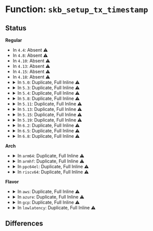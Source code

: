 # Function: <code>skb_setup_tx_timestamp</code>

## Status
<b>Regular</b>
<ul>
<li>
In <code>4.4</code>: Absent ⚠️
</li>
<li>
In <code>4.8</code>: Absent ⚠️
</li>
<li>
In <code>4.10</code>: Absent ⚠️
</li>
<li>
In <code>4.13</code>: Absent ⚠️
</li>
<li>
In <code>4.15</code>: Absent ⚠️
</li>
<li>
In <code>4.18</code>: Absent ⚠️
</li>
<li>
<details>
<summary>In <code>5.0</code>: Duplicate, Full Inline ⚠️</summary>

**Collision:** Static Duplication

**Inline:** Full

**Transformation:** False

**Instances:**

```
In net/ipv4/raw.c (ffffffff819480aa)
Location: include/net/sock.h:2418
Inline: True
Inline callers:
  - net/ipv4/raw.c:raw_sendmsg
```
```
In net/ipv6/raw.c (ffffffff819be5f2)
Location: include/net/sock.h:2418
Inline: True
Inline callers:
  - net/ipv6/raw.c:rawv6_sendmsg
```
```
In net/packet/af_packet.c (ffffffff819e7c45)
Location: include/net/sock.h:2418
Inline: True
Inline callers:
  - net/packet/af_packet.c:packet_sendmsg
  - net/packet/af_packet.c:tpacket_snd
  - net/packet/af_packet.c:packet_sendmsg_spkt
```
</details>
</li>
<li>
<details>
<summary>In <code>5.3</code>: Duplicate, Full Inline ⚠️</summary>

**Collision:** Static Duplication

**Inline:** Full

**Transformation:** False

**Instances:**

```
In net/ipv4/raw.c (ffffffff819ac377)
Location: include/net/sock.h:2424
Inline: True
```
```
In net/ipv6/raw.c (ffffffff81a2d041)
Location: include/net/sock.h:2424
Inline: True
```
```
In net/packet/af_packet.c (ffffffff81a547d7)
Location: include/net/sock.h:2424
Inline: True
Inline callers:
  - net/packet/af_packet.c:packet_snd
  - net/packet/af_packet.c:tpacket_snd
  - net/packet/af_packet.c:packet_sendmsg_spkt
```
</details>
</li>
<li>
<details>
<summary>In <code>5.4</code>: Duplicate, Full Inline ⚠️</summary>

**Collision:** Static Duplication

**Inline:** Full

**Transformation:** False

**Instances:**

```
In net/ipv4/raw.c (ffffffff819e2e0f)
Location: include/net/sock.h:2445
Inline: True
```
```
In net/ipv6/raw.c (ffffffff81a63b82)
Location: include/net/sock.h:2445
Inline: True
Inline callers:
  - net/ipv6/raw.c:rawv6_send_hdrinc
```
```
In net/packet/af_packet.c (ffffffff81a8b3c7)
Location: include/net/sock.h:2445
Inline: True
Inline callers:
  - net/packet/af_packet.c:packet_snd
  - net/packet/af_packet.c:tpacket_snd
  - net/packet/af_packet.c:packet_sendmsg_spkt
```
</details>
</li>
<li>
<details>
<summary>In <code>5.8</code>: Duplicate, Full Inline ⚠️</summary>

**Collision:** Static Duplication

**Inline:** Full

**Transformation:** False

**Instances:**

```
In net/ipv4/raw.c (ffffffff81ad06f8)
Location: include/net/sock.h:2497
Inline: True
Inline callers:
  - net/ipv4/raw.c:raw_send_hdrinc
```
```
In net/ipv6/raw.c (ffffffff81b5c61a)
Location: include/net/sock.h:2497
Inline: True
Inline callers:
  - net/ipv6/raw.c:rawv6_send_hdrinc
```
```
In net/packet/af_packet.c (ffffffff81b871e7)
Location: include/net/sock.h:2497
Inline: True
Inline callers:
  - net/packet/af_packet.c:packet_snd
  - net/packet/af_packet.c:tpacket_fill_skb
  - net/packet/af_packet.c:packet_sendmsg_spkt
```
</details>
</li>
<li>
<details>
<summary>In <code>5.11</code>: Duplicate, Full Inline ⚠️</summary>

**Collision:** Static Duplication

**Inline:** Full

**Transformation:** False

**Instances:**

```
In net/ipv4/raw.c (ffffffff81adc708)
Location: include/net/sock.h:2518
Inline: True
Inline callers:
  - net/ipv4/raw.c:raw_send_hdrinc
```
```
In net/ipv6/raw.c (ffffffff81b6ae5a)
Location: include/net/sock.h:2518
Inline: True
Inline callers:
  - net/ipv6/raw.c:rawv6_send_hdrinc
```
```
In net/packet/af_packet.c (ffffffff81b96d40)
Location: include/net/sock.h:2518
Inline: True
Inline callers:
  - net/packet/af_packet.c:packet_snd
  - net/packet/af_packet.c:tpacket_fill_skb
  - net/packet/af_packet.c:packet_sendmsg_spkt
```
</details>
</li>
<li>
<details>
<summary>In <code>5.13</code>: Duplicate, Full Inline ⚠️</summary>

**Collision:** Static Duplication

**Inline:** Full

**Transformation:** False

**Instances:**

```
In net/ipv4/raw.c (ffffffff81ac7753)
Location: include/net/sock.h:2554
Inline: True
Inline callers:
  - net/ipv4/raw.c:raw_send_hdrinc
```
```
In net/ipv6/raw.c (ffffffff81b59160)
Location: include/net/sock.h:2554
Inline: True
Inline callers:
  - net/ipv6/raw.c:rawv6_send_hdrinc
```
```
In net/packet/af_packet.c (ffffffff81b85d43)
Location: include/net/sock.h:2554
Inline: True
Inline callers:
  - net/packet/af_packet.c:packet_snd
  - net/packet/af_packet.c:tpacket_fill_skb
  - net/packet/af_packet.c:packet_sendmsg_spkt
```
</details>
</li>
<li>
<details>
<summary>In <code>5.15</code>: Duplicate, Full Inline ⚠️</summary>

**Collision:** Static Duplication

**Inline:** Full

**Transformation:** False

**Instances:**

```
In net/ipv4/raw.c (ffffffff81b85f9c)
Location: include/net/sock.h:2613
Inline: True
Inline callers:
  - net/ipv4/raw.c:raw_send_hdrinc
```
```
In net/ipv6/raw.c (ffffffff81c20752)
Location: include/net/sock.h:2613
Inline: True
Inline callers:
  - net/ipv6/raw.c:rawv6_send_hdrinc
```
```
In net/packet/af_packet.c (ffffffff81c520e9)
Location: include/net/sock.h:2613
Inline: True
Inline callers:
  - net/packet/af_packet.c:packet_snd
  - net/packet/af_packet.c:tpacket_fill_skb
  - net/packet/af_packet.c:packet_sendmsg_spkt
```
</details>
</li>
<li>
<details>
<summary>In <code>5.19</code>: Duplicate, Full Inline ⚠️</summary>

**Collision:** Static Duplication

**Inline:** Full

**Transformation:** False

**Instances:**

```
In net/ipv4/raw.c (ffffffff81d168e5)
Location: include/net/sock.h:2737
Inline: True
Inline callers:
  - net/ipv4/raw.c:raw_send_hdrinc
```
```
In net/ipv6/raw.c (ffffffff81dbd4d7)
Location: include/net/sock.h:2737
Inline: True
Inline callers:
  - net/ipv6/raw.c:rawv6_send_hdrinc
```
```
In net/packet/af_packet.c (ffffffff81df4125)
Location: include/net/sock.h:2737
Inline: True
Inline callers:
  - net/packet/af_packet.c:packet_snd
  - net/packet/af_packet.c:tpacket_fill_skb
  - net/packet/af_packet.c:packet_sendmsg_spkt
```
</details>
</li>
<li>
<details>
<summary>In <code>6.2</code>: Duplicate, Full Inline ⚠️</summary>

**Collision:** Static Duplication

**Inline:** Full

**Transformation:** False

**Instances:**

```
In net/ipv4/raw.c (ffffffff81edd094)
Location: include/net/sock.h:2783
Inline: True
Inline callers:
  - net/ipv4/raw.c:raw_send_hdrinc
```
```
In net/ipv6/raw.c (ffffffff81f8da16)
Location: include/net/sock.h:2783
Inline: True
Inline callers:
  - net/ipv6/raw.c:rawv6_send_hdrinc
```
```
In net/packet/af_packet.c (ffffffff81fc8f53)
Location: include/net/sock.h:2783
Inline: True
Inline callers:
  - net/packet/af_packet.c:packet_snd
  - net/packet/af_packet.c:tpacket_fill_skb
  - net/packet/af_packet.c:packet_sendmsg_spkt
```
</details>
</li>
<li>
<details>
<summary>In <code>6.5</code>: Duplicate, Full Inline ⚠️</summary>

**Collision:** Static Duplication

**Inline:** Full

**Transformation:** False

**Instances:**

```
In net/ipv4/raw.c (ffffffff81f3c2e4)
Location: include/net/sock.h:2771
Inline: True
Inline callers:
  - net/ipv4/raw.c:raw_send_hdrinc
```
```
In net/ipv6/raw.c (ffffffff81fee1f2)
Location: include/net/sock.h:2771
Inline: True
Inline callers:
  - net/ipv6/raw.c:rawv6_send_hdrinc
```
```
In net/packet/af_packet.c (ffffffff820298eb)
Location: include/net/sock.h:2771
Inline: True
Inline callers:
  - net/packet/af_packet.c:packet_snd
  - net/packet/af_packet.c:tpacket_fill_skb
  - net/packet/af_packet.c:packet_sendmsg_spkt
```
</details>
</li>
<li>
<details>
<summary>In <code>6.8</code>: Duplicate, Full Inline ⚠️</summary>

**Collision:** Static Duplication

**Inline:** Full

**Transformation:** False

**Instances:**

```
In net/ipv4/raw.c (ffffffff8200240e)
Location: include/net/sock.h:2762
Inline: True
Inline callers:
  - net/ipv4/raw.c:raw_send_hdrinc
```
```
In net/ipv6/raw.c (ffffffff820bbdbb)
Location: include/net/sock.h:2762
Inline: True
Inline callers:
  - net/ipv6/raw.c:rawv6_send_hdrinc
```
```
In net/packet/af_packet.c (ffffffff820f93b5)
Location: include/net/sock.h:2762
Inline: True
Inline callers:
  - net/packet/af_packet.c:packet_snd
  - net/packet/af_packet.c:tpacket_fill_skb
  - net/packet/af_packet.c:packet_sendmsg_spkt
```
</details>
</li>
</ul>
<b>Arch</b>
<ul>
<li>
<details>
<summary>In <code>arm64</code>: Duplicate, Full Inline ⚠️</summary>

**Collision:** Static Duplication

**Inline:** Full

**Transformation:** False

**Instances:**

```
In net/ipv4/raw.c (ffff800010c97bf0)
Location: include/net/sock.h:2445
Inline: True
```
```
In net/ipv6/raw.c (ffff800010d29c38)
Location: include/net/sock.h:2445
Inline: True
Inline callers:
  - net/ipv6/raw.c:rawv6_send_hdrinc
```
```
In net/packet/af_packet.c (ffff800010d59ef4)
Location: include/net/sock.h:2445
Inline: True
Inline callers:
  - net/packet/af_packet.c:packet_snd
  - net/packet/af_packet.c:tpacket_snd
  - net/packet/af_packet.c:packet_sendmsg_spkt
```
</details>
</li>
<li>
<details>
<summary>In <code>armhf</code>: Duplicate, Full Inline ⚠️</summary>

**Collision:** Static Duplication

**Inline:** Full

**Transformation:** False

**Instances:**

```
In net/ipv4/raw.c (c0da59ec)
Location: include/net/sock.h:2445
Inline: True
Inline callers:
  - net/ipv4/raw.c:raw_send_hdrinc
```
```
In net/ipv6/raw.c (c0e2d9d0)
Location: include/net/sock.h:2445
Inline: True
Inline callers:
  - net/ipv6/raw.c:rawv6_send_hdrinc
```
```
In net/packet/af_packet.c (c0e58970)
Location: include/net/sock.h:2445
Inline: True
Inline callers:
  - net/packet/af_packet.c:packet_snd
  - net/packet/af_packet.c:tpacket_snd
  - net/packet/af_packet.c:packet_sendmsg_spkt
```
</details>
</li>
<li>
<details>
<summary>In <code>ppc64el</code>: Duplicate, Full Inline ⚠️</summary>

**Collision:** Static Duplication

**Inline:** Full

**Transformation:** False

**Instances:**

```
In net/ipv4/raw.c (c000000000da8b50)
Location: include/net/sock.h:2445
Inline: True
```
```
In net/ipv6/raw.c (c000000000e5aa50)
Location: include/net/sock.h:2445
Inline: True
Inline callers:
  - net/ipv6/raw.c:rawv6_send_hdrinc
```
```
In net/packet/af_packet.c (c000000000e94168)
Location: include/net/sock.h:2445
Inline: True
Inline callers:
  - net/packet/af_packet.c:packet_snd
  - net/packet/af_packet.c:tpacket_snd
  - net/packet/af_packet.c:packet_sendmsg_spkt
```
</details>
</li>
<li>
<details>
<summary>In <code>riscv64</code>: Duplicate, Full Inline ⚠️</summary>

**Collision:** Static Duplication

**Inline:** Full

**Transformation:** False

**Instances:**

```
In net/ipv4/raw.c (ffffffe0007f603a)
Location: include/net/sock.h:2445
Inline: True
```
```
In net/ipv6/raw.c (ffffffe00086a442)
Location: include/net/sock.h:2445
Inline: True
Inline callers:
  - net/ipv6/raw.c:rawv6_send_hdrinc
```
```
In net/packet/af_packet.c (ffffffe00088fdf0)
Location: include/net/sock.h:2445
Inline: True
Inline callers:
  - net/packet/af_packet.c:packet_snd
  - net/packet/af_packet.c:tpacket_snd
  - net/packet/af_packet.c:packet_sendmsg_spkt
```
</details>
</li>
</ul>
<b>Flavor</b>
<ul>
<li>
<details>
<summary>In <code>aws</code>: Duplicate, Full Inline ⚠️</summary>

**Collision:** Static Duplication

**Inline:** Full

**Transformation:** False

**Instances:**

```
In net/ipv4/raw.c (ffffffff81982c7f)
Location: include/net/sock.h:2445
Inline: True
```
```
In net/ipv6/raw.c (ffffffff81a03212)
Location: include/net/sock.h:2445
Inline: True
Inline callers:
  - net/ipv6/raw.c:rawv6_send_hdrinc
```
```
In net/packet/af_packet.c (ffffffff81a2aa57)
Location: include/net/sock.h:2445
Inline: True
Inline callers:
  - net/packet/af_packet.c:packet_snd
  - net/packet/af_packet.c:tpacket_snd
  - net/packet/af_packet.c:packet_sendmsg_spkt
```
</details>
</li>
<li>
<details>
<summary>In <code>azure</code>: Duplicate, Full Inline ⚠️</summary>

**Collision:** Static Duplication

**Inline:** Full

**Transformation:** False

**Instances:**

```
In net/ipv4/raw.c (ffffffff8193c73f)
Location: include/net/sock.h:2445
Inline: True
```
```
In net/ipv6/raw.c (ffffffff819bffd2)
Location: include/net/sock.h:2445
Inline: True
Inline callers:
  - net/ipv6/raw.c:rawv6_send_hdrinc
```
```
In net/packet/af_packet.c (ffffffff819e7c47)
Location: include/net/sock.h:2445
Inline: True
Inline callers:
  - net/packet/af_packet.c:packet_snd
  - net/packet/af_packet.c:tpacket_snd
  - net/packet/af_packet.c:packet_sendmsg_spkt
```
</details>
</li>
<li>
<details>
<summary>In <code>gcp</code>: Duplicate, Full Inline ⚠️</summary>

**Collision:** Static Duplication

**Inline:** Full

**Transformation:** False

**Instances:**

```
In net/ipv4/raw.c (ffffffff819ed44f)
Location: include/net/sock.h:2445
Inline: True
```
```
In net/ipv6/raw.c (ffffffff81a6dc92)
Location: include/net/sock.h:2445
Inline: True
Inline callers:
  - net/ipv6/raw.c:rawv6_send_hdrinc
```
```
In net/packet/af_packet.c (ffffffff81a96607)
Location: include/net/sock.h:2445
Inline: True
Inline callers:
  - net/packet/af_packet.c:packet_snd
  - net/packet/af_packet.c:tpacket_snd
  - net/packet/af_packet.c:packet_sendmsg_spkt
```
</details>
</li>
<li>
<details>
<summary>In <code>lowlatency</code>: Duplicate, Full Inline ⚠️</summary>

**Collision:** Static Duplication

**Inline:** Full

**Transformation:** False

**Instances:**

```
In net/ipv4/raw.c (ffffffff819f732f)
Location: include/net/sock.h:2445
Inline: True
```
```
In net/ipv6/raw.c (ffffffff81a7a2b2)
Location: include/net/sock.h:2445
Inline: True
Inline callers:
  - net/ipv6/raw.c:rawv6_send_hdrinc
```
```
In net/packet/af_packet.c (ffffffff81aa3281)
Location: include/net/sock.h:2445
Inline: True
Inline callers:
  - net/packet/af_packet.c:packet_snd
  - net/packet/af_packet.c:tpacket_snd
  - net/packet/af_packet.c:packet_sendmsg_spkt
```
</details>
</li>
</ul>

## Differences

